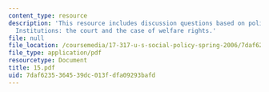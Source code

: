 ```yaml
---
content_type: resource
description: 'This resource includes discussion questions based on policy-relevant
  Institutions: the court and the case of welfare rights.'
file: null
file_location: /coursemedia/17-317-u-s-social-policy-spring-2006/7daf6235364539dc013fdfa09293bafd_15.pdf
file_type: application/pdf
resourcetype: Document
title: 15.pdf
uid: 7daf6235-3645-39dc-013f-dfa09293bafd
---
```

